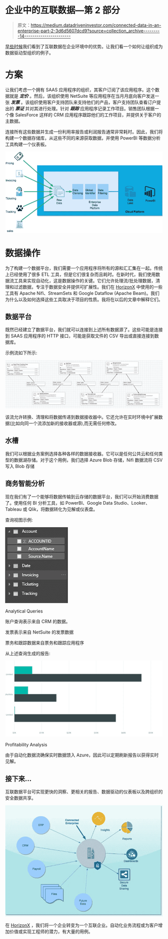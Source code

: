 # 企业中的互联数据—第 2 部分

> 原文：<https://medium.datadriveninvestor.com/connected-data-in-an-enterprise-part-2-3d6d5607dcd9?source=collection_archive---------14----------------------->

[早些时候](https://medium.com/datadriveninvestor/connected-data-in-an-enterprise-part-1-f006a00032e8)我们看到了互联数据在企业环境中的优势。让我们看一个如何让组织成为数据驱动型组织的例子。

# 方案

让我们考虑一个拥有 SAAS 应用程序的组织，其客户订阅了该应用程序。这个数据就是 ***定价*** 。然后，该组织使用 NetSuite 等应用程序在当月月底向客户发送一张 ***发票*** 。该组织使用客户支持团队来支持他们的产品，客户支持团队查看订户提出的 ***票证*** 并对其进行处理。针对 ***跟踪*** 应用程序记录工作项目。销售团队根据一个像 SalesForce 这样的 CRM 应用程序跟踪他们的工作项目，并提供关于客户的主数据。

连接所有这些数据并生成一份利用率报告或利润报告通常非常耗时。因此，我们将构建一个数据存储库，从这些不同的来源获取数据，并使用 PowerBI 等数据分析工具构建一个仪表板。

![](img/df09ddf558f57a668a52e7ac24603633.png)

# 数据操作

为了构建一个数据平台，我们需要一个应用程序将所有的源和汇汇集在一起。传统上已经使用了很多 ETL 工具，但是它们很复杂而且耗时。在新时代，我们使用数据流工具来实现自动化，这是数据操作的关键。它们允许处理流/批处理数据，清理和过滤数据，专注于数据安全并提供可扩展性。我们在 [HorizonX](http://www.horizonx.com.au) 中使用的一些工具有 Apache Nifi、StreamSets 和 Google Dataflow (Apache Beam)。我们为什么以及如何选择这些工具取决于项目的性质。我将在以后的文章中解释它们。

## 数据平台

既然已经建立了数据平台，我们就可以连接到上述所有数据源了。这些可能是连接到 SAAS 应用程序的 HTTP 接口，可能是获取文件的 CSV 导出或直接连接到数据库。

示例流如下所示:

![](img/cad702afeaea0ebe8efafa7001cdf946.png)

该流允许转换、清理和将数据传递到数据接收器中。它还允许在实时环境中扩展数据(比如向同一个流添加新的接收器或源),而无需任何修改。

## 水槽

我们可以根据业务案例选择各种各样的数据接收器。它可以是任何公共云和任何类型的数据湖存储。对于这个用例，我们选择 Azure Blob 存储，Nifi 数据流将 CSV 写入 Blob 存储

## 商务智能分析

现在我们有了一个能够将数据传输到云存储的数据平台，我们可以开始消费数据了。使用任何 BI 分析工具，如 PowerBI、Google Data Studio、Looker、Tableau 或 Qlik，将数据转化为见解或仪表盘。

查询视图示例:

![](img/32b89884dd877740630ae1c552ff1ecc.png)

Analytical Queries

账户查询表示来自 CRM 的数据。

发票表示来自 NetSuite 的发票数据

票务和跟踪数据来自票务和跟踪应用程序

从上述查询生成的报告:

![](img/aa691f1df90b6107aea607f684378290.png)

Profitability Analysis

由于自动化数据流确保实时数据馈入 Azure，因此可以定期刷新报告以获得实时见解。

## 接下来…

互联数据平台可实现更快的洞察、更相关的报告、数据驱动的仪表板以及跨组织的安全数据共享。

![](img/d9ed629b30c6876846116bbc7044fc1f.png)

在 [HorizonX](http://www.horizonx.com.au) ，我们将一个企业转变为一个互联企业。自动化业务流程或为客户增加价值或实现工程师的潜力，有大量的用例。